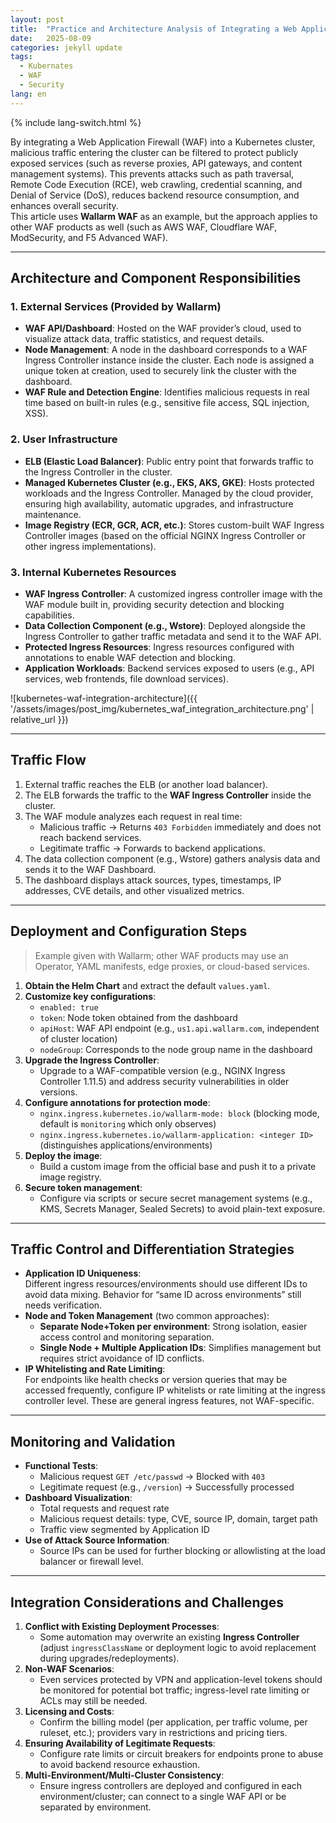 ```yaml
---
layout: post
title:  "Practice and Architecture Analysis of Integrating a Web Application Firewall (WAF) into a Kubernetes Cluster"
date:   2025-08-09
categories: jekyll update
tags: 
  - Kubernates
  - WAF
  - Security 
lang: en
---
```


{% include lang-switch.html %}

By integrating a Web Application Firewall (WAF) into a Kubernetes cluster, malicious traffic entering the cluster can be filtered to protect publicly exposed services (such as reverse proxies, API gateways, and content management systems). This prevents attacks such as path traversal, Remote Code Execution (RCE), web crawling, credential scanning, and Denial of Service (DoS), reduces backend resource consumption, and enhances overall security.  
This article uses **Wallarm WAF** as an example, but the approach applies to other WAF products as well (such as AWS WAF, Cloudflare WAF, ModSecurity, and F5 Advanced WAF).

---

## Architecture and Component Responsibilities

### 1. External Services (Provided by Wallarm)
- **WAF API/Dashboard**: Hosted on the WAF provider’s cloud, used to visualize attack data, traffic statistics, and request details.
- **Node Management**: A node in the dashboard corresponds to a WAF Ingress Controller instance inside the cluster. Each node is assigned a unique token at creation, used to securely link the cluster with the dashboard.
- **WAF Rule and Detection Engine**: Identifies malicious requests in real time based on built-in rules (e.g., sensitive file access, SQL injection, XSS).

### 2. User Infrastructure
- **ELB (Elastic Load Balancer)**: Public entry point that forwards traffic to the Ingress Controller in the cluster.
- **Managed Kubernetes Cluster (e.g., EKS, AKS, GKE)**: Hosts protected workloads and the Ingress Controller. Managed by the cloud provider, ensuring high availability, automatic upgrades, and infrastructure maintenance.
- **Image Registry (ECR, GCR, ACR, etc.)**: Stores custom-built WAF Ingress Controller images (based on the official NGINX Ingress Controller or other ingress implementations).

### 3. Internal Kubernetes Resources
- **WAF Ingress Controller**: A customized ingress controller image with the WAF module built in, providing security detection and blocking capabilities.
- **Data Collection Component (e.g., Wstore)**: Deployed alongside the Ingress Controller to gather traffic metadata and send it to the WAF API.
- **Protected Ingress Resources**: Ingress resources configured with annotations to enable WAF detection and blocking.
- **Application Workloads**: Backend services exposed to users (e.g., API services, web frontends, file download services).

![kubernetes-waf-integration-architecture]({{ '/assets/images/post_img/kubernetes_waf_integration_architecture.png' | relative_url }})

---

## Traffic Flow

1. External traffic reaches the ELB (or another load balancer).
2. The ELB forwards the traffic to the **WAF Ingress Controller** inside the cluster.
3. The WAF module analyzes each request in real time:
   - Malicious traffic → Returns `403 Forbidden` immediately and does not reach backend services.
   - Legitimate traffic → Forwards to backend applications.
4. The data collection component (e.g., Wstore) gathers analysis data and sends it to the WAF Dashboard.
5. The dashboard displays attack sources, types, timestamps, IP addresses, CVE details, and other visualized metrics.

---

## Deployment and Configuration Steps
> Example given with Wallarm; other WAF products may use an Operator, YAML manifests, edge proxies, or cloud-based services.

1. **Obtain the Helm Chart** and extract the default `values.yaml`.
2. **Customize key configurations**:
   - `enabled: true`
   - `token`: Node token obtained from the dashboard
   - `apiHost`: WAF API endpoint (e.g., `us1.api.wallarm.com`, independent of cluster location)
   - `nodeGroup`: Corresponds to the node group name in the dashboard
3. **Upgrade the Ingress Controller**:
   - Upgrade to a WAF-compatible version (e.g., NGINX Ingress Controller 1.11.5) and address security vulnerabilities in older versions.
4. **Configure annotations for protection mode**:
   - `nginx.ingress.kubernetes.io/wallarm-mode: block` (blocking mode, default is `monitoring` which only observes)
   - `nginx.ingress.kubernetes.io/wallarm-application: <integer ID>` (distinguishes applications/environments)
5. **Deploy the image**:
   - Build a custom image from the official base and push it to a private image registry.
6. **Secure token management**:
   - Configure via scripts or secure secret management systems (e.g., KMS, Secrets Manager, Sealed Secrets) to avoid plain-text exposure.

---

## Traffic Control and Differentiation Strategies

- **Application ID Uniqueness**:  
  Different ingress resources/environments should use different IDs to avoid data mixing. Behavior for “same ID across environments” still needs verification.
- **Node and Token Management** (two common approaches):  
  - **Separate Node+Token per environment**: Strong isolation, easier access control and monitoring separation.  
  - **Single Node + Multiple Application IDs**: Simplifies management but requires strict avoidance of ID conflicts.
- **IP Whitelisting and Rate Limiting**:  
  For endpoints like health checks or version queries that may be accessed frequently, configure IP whitelists or rate limiting at the ingress controller level. These are general ingress features, not WAF-specific.

---

## Monitoring and Validation

- **Functional Tests**:
  - Malicious request `GET /etc/passwd` → Blocked with `403`
  - Legitimate request (e.g., `/version`) → Successfully processed
- **Dashboard Visualization**:
  - Total requests and request rate
  - Malicious request details: type, CVE, source IP, domain, target path
  - Traffic view segmented by Application ID
- **Use of Attack Source Information**:
  - Source IPs can be used for further blocking or allowlisting at the load balancer or firewall level.

---

## Integration Considerations and Challenges

1. **Conflict with Existing Deployment Processes**:  
   - Some automation may overwrite an existing **Ingress Controller** (adjust `ingressClassName` or deployment logic to avoid replacement during upgrades/redeployments).
2. **Non-WAF Scenarios**:  
   - Even services protected by VPN and application-level tokens should be monitored for potential bot traffic; ingress-level rate limiting or ACLs may still be needed.
3. **Licensing and Costs**:  
   - Confirm the billing model (per application, per traffic volume, per ruleset, etc.); providers vary in restrictions and pricing tiers.
4. **Ensuring Availability of Legitimate Requests**:  
   - Configure rate limits or circuit breakers for endpoints prone to abuse to avoid backend resource exhaustion.
5. **Multi-Environment/Multi-Cluster Consistency**:  
   - Ensure ingress controllers are deployed and configured in each environment/cluster; can connect to a single WAF API or be separated by environment.
